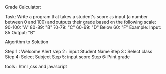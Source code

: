 Grade Calculator:

Task: Write a program that takes a student's score as input (a number between 0 and 100) and outputs their grade based on the following scale:
90-100: "A"
80-89: "B"
70-79: "C"
60-69: "D"
Below 60: "F"
Example:
Input: 85
Output: "B"



Algorithm to Solution

Step 1 : Welcome Alert
step 2 : input Student Name
Step 3 : Select class
Step 4: Select Subject
Step 5: input score
Step 6: Print grade


tools : html ,css and javascript